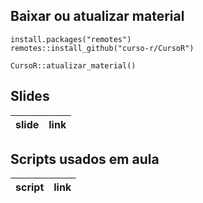 
<!-- README.md is generated from README.Rmd. Please edit that file -->

## Baixar ou atualizar material

    install.packages("remotes")
    remotes::install_github("curso-r/CursoR")
    
    CursoR::atualizar_material()

## Slides

| slide | link |
| :---- | :--- |

## Scripts usados em aula

| script | link |
| :----- | :--- |
